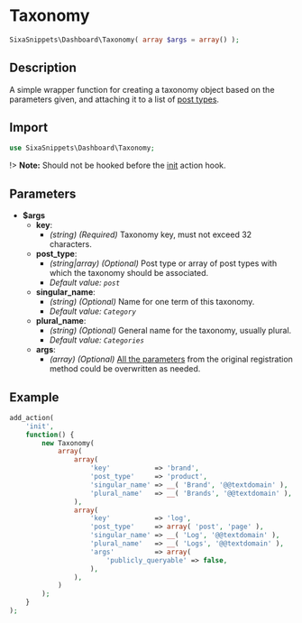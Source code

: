 # Taxonomy

```php
SixaSnippets\Dashboard\Taxonomy( array $args = array() );
```

## Description

A simple wrapper function for creating a taxonomy object based on the parameters given, and attaching it to a list of [post types](dashboard/post-type.md).

## Import

```php 
use SixaSnippets\Dashboard\Taxonomy;
```

!> **Note:** Should not be hooked before the [init](http://developer.wordpress.org/reference/hooks/init/) action hook.

## Parameters

- **$args**
	- **key**:
        - *(string) (Required)* Taxonomy key, must not exceed 32 characters.
	- **post_type**:
        - *(string|array) (Optional)* Post type or array of post types with which the taxonomy should be associated.
        - *Default value: `post`*
	- **singular_name**:
        - *(string) (Optional)* Name for one term of this taxonomy.
        - *Default value: `Category`*
	- **plural_name**:
        - *(string) (Optional)* General name for the taxonomy, usually plural.
        - *Default value: `Categories`*
	- **args**:
		- *(array) (Optional)* [All the parameters](http://developer.wordpress.org/reference/functions/register_taxonomy/) from the original registration method could be overwritten as needed.

## Example

```php
add_action(
	'init',
	function() {
		new Taxonomy(
			array(
				array(
					'key'           => 'brand',
					'post_type'     => 'product',
					'singular_name' => __( 'Brand', '@@textdomain' ),
					'plural_name'   => __( 'Brands', '@@textdomain' ),
				),
				array(
					'key'           => 'log',
					'post_type'     => array( 'post', 'page' ),
					'singular_name' => __( 'Log', '@@textdomain' ),
					'plural_name'   => __( 'Logs', '@@textdomain' ),
					'args'          => array(
						'publicly_queryable' => false,
					),
				),
			)
		);
	}
);
```